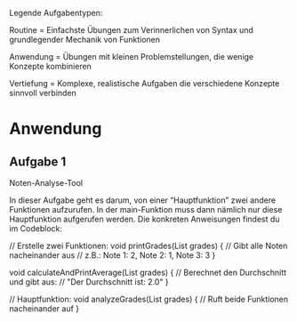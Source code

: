 Legende Aufgabentypen:

Routine = Einfachste Übungen zum Verinnerlichen von Syntax und grundlegender Mechanik von Funktionen

Anwendung = Übungen mit kleinen Problemstellungen, die wenige Konzepte kombinieren

Vertiefung = Komplexe, realistische Aufgaben die verschiedene Konzepte sinnvoll verbinden


# Anwendung

## Aufgabe 1

Noten-Analyse-Tool

In dieser Aufgabe geht es darum, von einer “Hauptfunktion” zwei andere Funktionen aufzurufen. In der main-Funktion muss dann nämlich nur diese Hauptfunktion aufgerufen werden.
Die konkreten Anweisungen findest du im Codeblock:

// Erstelle zwei Funktionen:
void printGrades(List<int> grades) {
  // Gibt alle Noten nacheinander aus
  // z.B.: Note 1: 2, Note 2: 1, Note 3: 3
}

void calculateAndPrintAverage(List<int> grades) {
  // Berechnet den Durchschnitt und gibt aus:
  // "Der Durchschnitt ist: 2.0"
}

// Hauptfunktion:
void analyzeGrades(List<int> grades) {
  // Ruft beide Funktionen nacheinander auf
}

